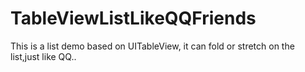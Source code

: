 TableViewListLikeQQFriends
==========================

This is a list demo based on UITableView, it can fold or stretch on the list,just like QQ..
